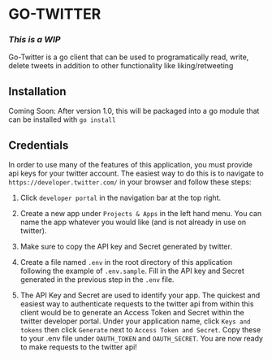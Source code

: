 # GO-TWITTER

### _This is a WIP_

Go-Twitter is a go client that can be used to programatically read, write, delete tweets in addition to other functionality like liking/retweeting

## Installation

Coming Soon: After version 1.0, this will be packaged into a go module that can be installed with `go install`

## Credentials

In order to use many of the features of this application, you must provide api keys for your twitter account. The easiest way to do this is to navigate to `https://developer.twitter.com/` in your browser and follow these steps:

1) Click `developer portal` in the navigation bar at the top right.

2) Create a new app under `Projects & Apps` in the left hand menu. You can name the app whatever you would like (and is not already in use on twitter).

3) Make sure to copy the API key and Secret generated by twitter.

4) Create a file named `.env` in the root directory of this application following the example of `.env.sample`. Fill in the API key and Secret generated in the previous step in the `.env` file.

5) The API Key and Secret are used to identify your app. The quickest and easiest way to authenticate requests to the twitter api from within this client would be to generate an Access Token and Secret within the twitter developer portal. Under your application name, click `Keys and tokens` then click `Generate` next to `Access Token and Secret`. Copy these to your .env file under `OAUTH_TOKEN` and `OAUTH_SECRET`. You are now ready to make requests to the twitter api!